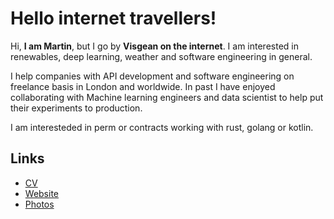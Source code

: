 # Hello internet travellers!

Hi, **I am Martin**, but I go by **Visgean on the internet**. I am interested in renewables, deep learning, weather and software engineering in general.

I help companies with API development and software engineering on freelance basis in London and worldwide. In past I have enjoyed collaborating with Machine learning engineers and data scientist to help put their experiments to production.

I am interesteded in perm or contracts working with rust, golang or kotlin. 


## Links

- [CV](https://visgean.me/cv.pdf)
- [Website](https://visgean.me)
- [Photos](https://tintinburgh.com/)
